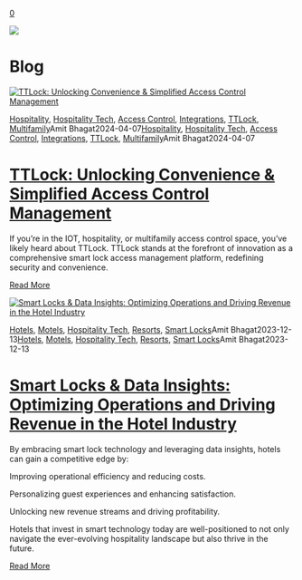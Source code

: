 [0](https://www.33lock.com/cart)

![](https://images.squarespace-cdn.com/content/v1/64864a0f6459c271adb893d5/53badce9-9947-4ef2-ae36-60123a30fdfd/pexels-la-miko-3754595.jpg?format=2500w)

# Blog

[![TTLock: Unlocking Convenience &amp; Simplified Access Control Management](https://images.squarespace-cdn.com/content/v1/64864a0f6459c271adb893d5/1717014783311-MYX9AHKWUNV3W3OE6U1V/PIN+Codes+%288%29.png?format=2500w)](https://www.33lock.com/blogpublishing/ttlock-unlocking-convenience-and-simplified-access-control-management)

[Hospitality](https://www.33lock.com/blogpublishing/category/Hospitality), [Hospitality Tech](https://www.33lock.com/blogpublishing/category/Hospitality+Tech), [Access Control](https://www.33lock.com/blogpublishing/category/Access+Control), [Integrations](https://www.33lock.com/blogpublishing/category/Integrations), [TTLock](https://www.33lock.com/blogpublishing/category/TTLock), [Multifamily](https://www.33lock.com/blogpublishing/category/Multifamily)Amit Bhagat2024-04-07[Hospitality](https://www.33lock.com/blogpublishing/category/Hospitality), [Hospitality Tech](https://www.33lock.com/blogpublishing/category/Hospitality+Tech), [Access Control](https://www.33lock.com/blogpublishing/category/Access+Control), [Integrations](https://www.33lock.com/blogpublishing/category/Integrations), [TTLock](https://www.33lock.com/blogpublishing/category/TTLock), [Multifamily](https://www.33lock.com/blogpublishing/category/Multifamily)Amit Bhagat2024-04-07

# [TTLock: Unlocking Convenience & Simplified Access Control Management](https://www.33lock.com/blogpublishing/ttlock-unlocking-convenience-and-simplified-access-control-management)

If you’re in the IOT, hospitality, or multifamily access control space, you’ve likely heard about TTLock. TTLock stands at the forefront of innovation as a comprehensive smart lock access management platform, redefining security and convenience.

[Read More](https://www.33lock.com/blogpublishing/ttlock-unlocking-convenience-and-simplified-access-control-management)

[![Smart Locks &amp; Data Insights: Optimizing Operations and Driving Revenue in the Hotel Industry](https://images.squarespace-cdn.com/content/v1/64864a0f6459c271adb893d5/1702299219492-82TNEYNB205616G3ZP3R/image-asset.jpeg?format=2500w)](https://www.33lock.com/blogpublishing/smart-locks-amp-data-insights-optimizing-operations-and-driving-revenue-in-the-hotel-industry)

[Hotels](https://www.33lock.com/blogpublishing/category/Hotels), [Motels](https://www.33lock.com/blogpublishing/category/Motels), [Hospitality Tech](https://www.33lock.com/blogpublishing/category/Hospitality+Tech), [Resorts](https://www.33lock.com/blogpublishing/category/Resorts), [Smart Locks](https://www.33lock.com/blogpublishing/category/Smart+Locks)Amit Bhagat2023-12-13[Hotels](https://www.33lock.com/blogpublishing/category/Hotels), [Motels](https://www.33lock.com/blogpublishing/category/Motels), [Hospitality Tech](https://www.33lock.com/blogpublishing/category/Hospitality+Tech), [Resorts](https://www.33lock.com/blogpublishing/category/Resorts), [Smart Locks](https://www.33lock.com/blogpublishing/category/Smart+Locks)Amit Bhagat2023-12-13

# [Smart Locks & Data Insights: Optimizing Operations and Driving Revenue in the Hotel Industry](https://www.33lock.com/blogpublishing/smart-locks-amp-data-insights-optimizing-operations-and-driving-revenue-in-the-hotel-industry)

By embracing smart lock technology and leveraging data insights, hotels can gain a competitive edge by:

Improving operational efficiency and reducing costs.

Personalizing guest experiences and enhancing satisfaction.

Unlocking new revenue streams and driving profitability.

Hotels that invest in smart technology today are well-positioned to not only navigate the ever-evolving hospitality landscape but also thrive in the future.

[Read More](https://www.33lock.com/blogpublishing/smart-locks-amp-data-insights-optimizing-operations-and-driving-revenue-in-the-hotel-industry)